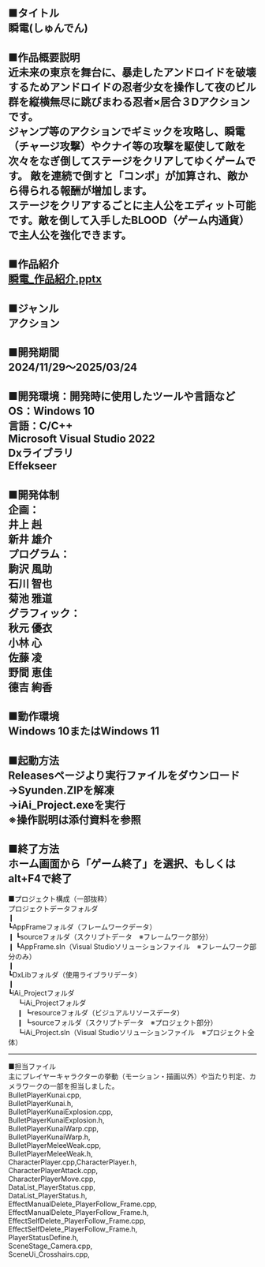 ■タイトル    
瞬電(しゅんでん)
--------------------------------
■作品概要説明   
近未来の東京を舞台に、暴走したアンドロイドを破壊するためアンドロイドの忍者少女を操作して夜のビル群を縦横無尽に跳びまわる忍者×居合３Dアクションです。  
ジャンプ等のアクションでギミックを攻略し、瞬電（チャージ攻撃）やクナイ等の攻撃を駆使して敵を次々をなぎ倒してステージをクリアしてゆくゲームです。
敵を連続で倒すと「コンボ」が加算され、敵から得られる報酬が増加します。  
ステージをクリアするごとに主人公をエディット可能です。敵を倒して入手したBLOOD（ゲーム内通貨）で主人公を強化できます。
--------------------------------
■作品紹介  
[瞬電_作品紹介.pptx](https://github.com/user-attachments/files/22596770/_.pptx)
--------------------------------
■ジャンル  
アクション
--------------------------------
■開発期間  
 2024/11/29～2025/03/24
-------------------------------
■開発環境：開発時に使用したツールや言語など    
 OS：Windows 10  
 言語：C/C++  
 Microsoft Visual Studio 2022  
 Dxライブラリ  
 Effekseer  
------------------------------
■開発体制  
企画：  
 井上 赳  
 新井 雄介  
プログラム：  
 駒沢 風助   
 石川 智也   
 菊池 雅道   
グラフィック：  
 秋元 優衣  
 小林 心    
 佐藤 凌    
 野間 恵佳  
 德吉 絢香   
--------------------------------
■動作環境  
Windows 10またはWindows 11
--------------------------------
■起動方法  
Releasesページより実行ファイルをダウンロード  
→Syunden.ZIPを解凍  
→iAi_Project.exeを実行  
※操作説明は添付資料を参照  
--------------------------------
■終了方法  
 ホーム画面から「ゲーム終了」を選択、もしくはalt+F4で終了
--------------------------------
■プロジェクト構成（一部抜粋）  
プロジェクトデータフォルダ  
  ❙  
  ┗AppFrameフォルダ（フレームワークデータ）  
  ❙ ┗sourceフォルダ（スクリプトデータ　※フレームワーク部分）  
  ❙ ┗AppFrame.sln（Visual Studioソリューションファイル　※フレームワーク部分のみ）  
  ❙  
  ┗DxLibフォルダ（使用ライブラリデータ）  
  ❙  
  ┗iAi_Projectフォルダ  
　  ┗iAi_Projectフォルダ  
　  ❙ ┗resourceフォルダ（ビジュアルリソースデータ）  
　  ❙ ┗sourceフォルダ（スクリプトデータ　※プロジェクト部分）  
　  ┗iAi_Project.sln（Visual Studioソリューションファイル　※プロジェクト全体）  
 
--------------------------------
■担当ファイル  
主にプレイヤーキャラクターの挙動（モーション・描画以外）や当たり判定、カメラワークの一部を担当しました。  
BulletPlayerKunai.cpp,  
BulletPlayerKunai.h,  
BulletPlayerKunaiExplosion.cpp,  
BulletPlayerKunaiExplosion.h,  
BulletPlayerKunaiWarp.cpp,  
BulletPlayerKunaiWarp.h,  
BulletPlayerMeleeWeak.cpp,  
BulletPlayerMeleeWeak.h,  
CharacterPlayer.cpp,CharacterPlayer.h,  
CharacterPlayerAttack.cpp,  
CharacterPlayerMove.cpp,  
DataList_PlayerStatus.cpp,  
DataList_PlayerStatus.h,  
EffectManualDelete_PlayerFollow_Frame.cpp,  
EffectManualDelete_PlayerFollow_Frame.h,  
EffectSelfDelete_PlayerFollow_Frame.cpp,  
EffectSelfDelete_PlayerFollow_Frame.h,  
PlayerStatusDefine.h,  
SceneStage_Camera.cpp,  
SceneUi_Crosshairs.cpp,  
